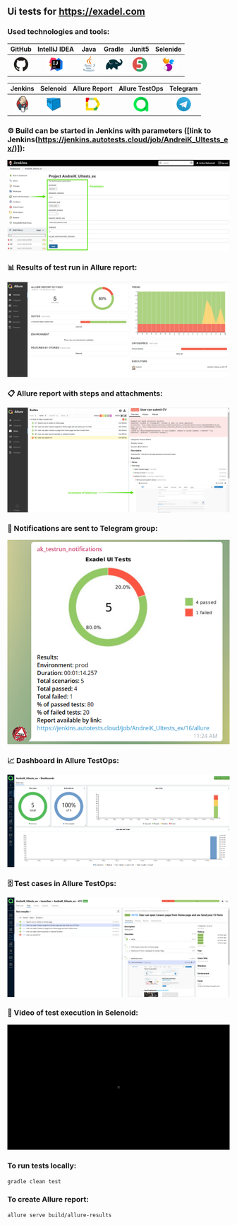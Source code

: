 ## Ui tests for https://exadel.com
### Used technologies and tools:
| GitHub | IntelliJ IDEA | Java | Gradle | Junit5 | Selenide |
|:------:|:----:|:----:|:------:|:------:|:--------:|
| <img src="https://raw.githubusercontent.com/AndreyKolesinskiy/repo-for-data/64fc9f701b325cfc520ee86240394ce8d72dd195/images/GitHub.svg" width="40" height="40"> | <img src="https://raw.githubusercontent.com/AndreyKolesinskiy/repo-for-data/64fc9f701b325cfc520ee86240394ce8d72dd195/images/IDEA.svg" width="40" height="40"> | <img src="https://raw.githubusercontent.com/AndreyKolesinskiy/repo-for-data/64fc9f701b325cfc520ee86240394ce8d72dd195/images/JAVA.svg" width="40" height="40"> | <img src="https://raw.githubusercontent.com/AndreyKolesinskiy/repo-for-data/64fc9f701b325cfc520ee86240394ce8d72dd195/images/Gradle.svg" width="40" height="40"> | <img src="https://raw.githubusercontent.com/AndreyKolesinskiy/repo-for-data/64fc9f701b325cfc520ee86240394ce8d72dd195/images/Junit5.svg" width="40" height="40"> | <img src="https://raw.githubusercontent.com/AndreyKolesinskiy/repo-for-data/64fc9f701b325cfc520ee86240394ce8d72dd195/images/Selenide.svg" width="40" height="40"> |

| Jenkins | Selenoid | Allure Report | Allure TestOps | Telegram |
|:--------:|:-------------:|:---------:|:-------:|:--------:|
| <img src="https://raw.githubusercontent.com/AndreyKolesinskiy/repo-for-data/64fc9f701b325cfc520ee86240394ce8d72dd195/images/Jenkins.svg" width="40" height="40"> | <img src="https://raw.githubusercontent.com/AndreyKolesinskiy/repo-for-data/64fc9f701b325cfc520ee86240394ce8d72dd195/images/Selenoid.svg" width="40" height="40"> | <img src="https://raw.githubusercontent.com/AndreyKolesinskiy/repo-for-data/f0701c966586c26ed7491d721ff90d9b650ce1b6/images/Allure%20Report.svg" width="40" height="40"> | <img src="https://raw.githubusercontent.com/AndreyKolesinskiy/repo-for-data/f0701c966586c26ed7491d721ff90d9b650ce1b6/images/Allure%20TestOps.svg" width="40" height="40"> | <img src="https://raw.githubusercontent.com/AndreyKolesinskiy/repo-for-data/f0701c966586c26ed7491d721ff90d9b650ce1b6/images/Telegram.svg" width="40" height="40"> |

### :gear: Build can be started in Jenkins with parameters ([link to Jenkins(https://jenkins.autotests.cloud/job/AndreiK_UItests_ex/)]):
<img src="https://github.com/AndreyKolesinskiy/repo-for-data/blob/master/images/Jenkins.png?raw=true" >

### :bar_chart: Results of test run in Allure report:
<img src="https://github.com/AndreyKolesinskiy/repo-for-data/blob/master/images/Allure%20overview.png?raw=true" >

### :clipboard: Allure report with steps and attachments:
<img src="https://github.com/AndreyKolesinskiy/repo-for-data/blob/master/images/Allure%20with%20steps.png?raw=true" >

### :bell: Notifications are sent to Telegram group:
<img src="https://github.com/AndreyKolesinskiy/repo-for-data/blob/master/images/Testrun%20notifications%20in%20Telegram.png?raw=true" >

### :chart_with_upwards_trend: Dashboard in Allure TestOps:
<img src="https://github.com/AndreyKolesinskiy/repo-for-data/blob/master/images/Dashboard.png?raw=true" >

### :file_cabinet: Test cases in Allure TestOps:
<img src="https://github.com/AndreyKolesinskiy/repo-for-data/blob/master/images/Test%20cases%20in%20TestOps.png?raw=true" >

### :movie_camera: Video of test execution in Selenoid:
![alt text](https://github.com/AndreyKolesinskiy/repo-for-data/blob/master/images/testVideo.gif?raw=true "Tests execution recorded")
### To run tests locally:
```bash
gradle clean test
```
### To create Allure report:
```bash
allure serve build/allure-results
```
